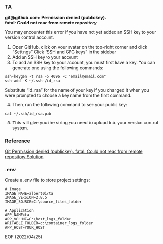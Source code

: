### TA
<p>
<strong>git@github.com: Permission denied (publickey). <br />
fatal: Could not read from remote repository.</strong>
<p>
You may encounter this error if you have not yet added an SSH key to your version control account. 

1. Open GitHub, click on your avatar on the top-right corner and click “Settings”
Click “SSH and GPG keys” in the sidebar
2. Add an SSH key to your account
3. To add an SSH key to your account, you must first have a key. You can generate one using the following commands:
```
ssh-keygen -t rsa -b 4096 -C "email@email.com"
ssh-add -K ~/.ssh-/id_rsa
```
Substitute “id_rsa” for the name of your key if you changed it when you were prompted to choose a key name from the first command. 

4. Then, run the following command to see your public key:
```
cat ~/.ssh/id_rsa.pub
```
5. This will give you the string you need to upload into your version control system.

### Reference
[Git Permission denied (publickey). fatal: Could not read from remote repository Solution](https://careerkarma.com/blog/git-permission-denied-publickey/)


### .env
Create a .env file to store project settings: 
```
# Image
IMAGE_NAME=albert0i/ta
IMAGE_VERSION=2.8.5
IMAGE_SOURCE=C:\source_files_folder

# Application
APP_NAME=ta
APP_VOLUME=C:\host_logs_folder
WRITABLE_FOLDER=c:\container_logs_folder
APP_HOST=YOUR_HOST
```

EOF (2022/04/25)
